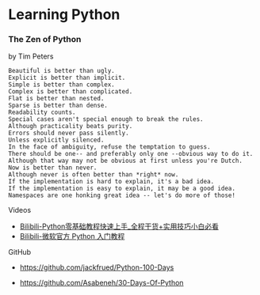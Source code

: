 # Learning Python



### The Zen of Python

by Tim Peters

```
Beautiful is better than ugly.
Explicit is better than implicit.
Simple is better than complex.
Complex is better than complicated.
Flat is better than nested.
Sparse is better than dense.
Readability counts.
Special cases aren't special enough to break the rules.
Although practicality beats purity.
Errors should never pass silently.
Unless explicitly silenced.
In the face of ambiguity, refuse the temptation to guess.
There should be one-- and preferably only one --obvious way to do it.
Although that way may not be obvious at first unless you're Dutch.
Now is better than never.
Although never is often better than *right* now.
If the implementation is hard to explain, it's a bad idea.
If the implementation is easy to explain, it may be a good idea.
Namespaces are one honking great idea -- let's do more of those!
```





Videos

* [Bilibili-Python零基础教程快速上手_全程干货+实用技巧小白必看](https://www.bilibili.com/video/BV1FT4y1R7sz)
* [Bilibili-微软官方 Python 入门教程](https://www.bilibili.com/video/BV1nE41127zQ)

GitHub

* https://github.com/jackfrued/Python-100-Days

* https://github.com/Asabeneh/30-Days-Of-Python

  